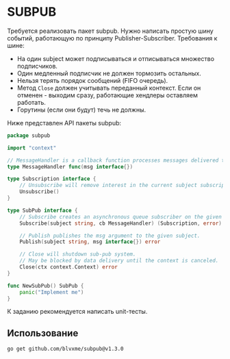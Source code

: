 # SUBPUB

Требуется реализовать пакет subpub. Нужно написать простую шину событий, работающую по принципу Publisher-Subscriber.
Требования к шине:

- На один subject может подписываться и отписываться множество подписчиков.
- Один медленный подписчик не должен тормозить остальных.
- Нельзя терять порядок сообщений (FIFO очередь).
- Метод `Close` должен учитывать переданный контекст. Если он отменен - выходим сразу, работающие хендлеры оставляем
  работать.
- Горутины (если они будут) течь не должны.

Ниже представлен API пакеты subpub:

```go
package subpub

import "context"

// MessageHandler is a callback function processes messages delivered to subscribers.
type MessageHandler func(msg interface{})

type Subscription interface {
	// Unsubscribe will remove interest in the current subject subscription is for.
	Unsubscribe()
}

type SubPub interface {
	// Subscribe creates an asynchronous queue subscriber on the given subject.
	Subscribe(subject string, cb MessageHandler) (Subscription, error)

	// Publish publishes the msg argument to the given subject.
	Publish(subject string, msg interface{}) error

	// Close will shutdown sub-pub system.
	// May be blocked by data delivery until the context is canceled.
	Close(ctx context.Context) error
}

func NewSubPub() SubPub {
	panic("Implement me")
}
```

К заданию рекомендуется написать unit-тесты.

## Использование

```shell
go get github.com/blvxme/subpub@v1.3.0
```
